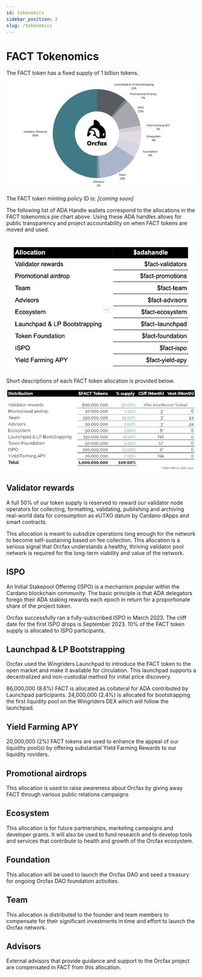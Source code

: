 ```yaml
---
id: tokenomics
sidebar_position: 2
slug: /tokenomics
---
```


# FACT Tokenomics
The FACT token has a fixed supply of 1 billion tokens.

![FACT tokenomics piechart](/img/2023-08-30--FACT-tokenomics-pie-chart.jpeg)

The FACT token minting policy ID is: *[coming soon]*

The following list of ADA Handle wallets correspond to the allocations in the
FACT tokenomics pie chart above. Using these ADA handles allows for public
transparency and project accountability on when FACT tokens are moved and used.

![FACT ADA handle wallets](/img/2023-09-01--ADAhandle-FACT-wallets.png)

Short descriptions of each FACT token allocation is provided below.

![FACT tokenomics table](/img/2023-08-30--FACT-tokenomics-table.png)

## Validator rewards
A full 50% of our token supply is reserved to reward our validator node
operators for collecting, formatting, validating, publishing and archiving
real-world data for consumption as eUTXO datum by Cardano dApps and smart
contracts.

This allocation is meant to subsdize operations long enough for the network to
become self-sustaining based on fee collection. This allocation is a serious
signal that Orcfax understands a healthy, thriving validator pool network is
required for the long-term viability and value of the network.

## ISPO
An Initial Stakepool Offering (ISPO) is a mechanism popular within the Cardano
blockchain community. The basic principle is that ADA delegators forego their
ADA staking rewards each epoch in return for a proportionate share of the
project token.

Orcfax successfully ran a fully-subscribed ISPO in March 2023. The cliff date
for the first ISPO drops is September 2023. 10% of the FACT token supply is
allocated to ISPO participants.

## Launchpad & LP Bootstrapping
Orcfax used the Wingriders Launchpad to introduce the FACT token to the open
market and make it available for circulation. This launchpad supports a
decentralized and non-custodial method for initial price discovery.

86,000,000 (8.6%) FACT is allocated as collateral for ADA contributed by
Launchpad participants. 24,000,000 (2.4%) is allocated for bootstrapping the
first liquidity pool on the Wingriders DEX which will follow the launchpad.

## Yield Farming APY
20,000,000 (2%) FACT tokens are used to enhance the appeal of our liquidity
pool(s) by offering substantial Yield Farming Rewards to our liquidity
roviders.

## Promotional airdrops
This allocation is used to raise awareness about Orcfax by giving away FACT
through various public relations campaigns

## Ecosystem
This allocation is for future partnerships, marketing campaigns and
developer grants. It will also be used to fund research and to develop tools
and services that contribute to health and growth of the Orcfax ecosystem.

## Foundation
This allocation will be used to launch the Orcfax DAO and seed a treasury for
ongoing Orcfax DAO foundation activities.

## Team
This allocation is distributed to the founder and team members to compensate for
their significant investments in time and effort to launch the Orcfax network.

## Advisors
External advisors that provide guidance and support to the Orcfax project are
compensated in FACT from this allocation.
